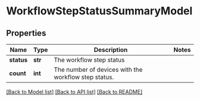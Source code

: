 # WorkflowStepStatusSummaryModel

## Properties
Name | Type | Description | Notes
------------ | ------------- | ------------- | -------------
**status** | **str** | The workflow step status | 
**count** | **int** | The number of devices with the workflow step status. | 

[[Back to Model list]](../README.md#documentation-for-models) [[Back to API list]](../README.md#documentation-for-api-endpoints) [[Back to README]](../README.md)


